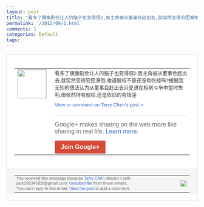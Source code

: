 ```yaml
---
layout: post
title: "看多了偶像剧会让人的脑子也变得很2,男主角被从董事会赶出去,就突然变得穷困潦倒,难..."
permalink: '/2012/09/2.html'
comments: 1
categories: Default
tags: 
---
```

<div style="border:solid 1px #dfdfdf;color:#686868;font:13px Arial"><div style="background-color:#fff;padding:20px;"><table cellpadding="0" cellspacing="0"><tr><td style="padding-right:15px;vertical-align:top"><a href="https://plus.google.com/_/notifications/emlink?emrecipient=110200756825219614165&amp;emid=CLCL6tGWnbICFahPcAod-E0AAA&amp;path=%2F108643996575278738906&amp;dt=1346804742007&amp;uob=8"><img height="75" src="https://lh3.googleusercontent.com/-KKRGTyJ5Bl0/AAAAAAAAAAI/AAAAAAAAEEY/jllxqER5dCk/s75-c-k-a/photo.jpg" style="border:solid 1px #cccccc;" width="75"/></a></td><td style="width:578px;color:#333;font:13px Arial;vertical-align:top"><div style="padding-bottom:10px">看多了偶像剧会让人的脑子也变得很2,男主<wbr/>角被从董事会赶出去,就突然变得穷困潦倒,<wbr/>难道股权不是还没有吃掉吗?根据我无知的想<wbr/>法认为从董事会赶出去只是说在权利斗争中暂<wbr/>时失利,但依然持有股权,还是依旧的有钱淫</div><a href="https://plus.google.com/_/notifications/emlink?emrecipient=110200756825219614165&amp;emid=CLCL6tGWnbICFahPcAod-E0AAA&amp;path=%2F108643996575278738906%2Fposts%2FZGgEH9mX55h%3Fgpinv%3DAMIXal8o2bFIjB9mKRL-SKlWYzbLxYs5kP7Zfl9XvO5Tb11Z8No0EoktgW4WknnXolnAZfqvwEqqqNqNZu_oRurRb2tXD3Wp2RVToSUwlEKfBFlhcqIqSj0&amp;dt=1346804742007&amp;uob=8" style="color:#3366CC;text-decoration:none">View or comment on Terry Chen's post »</a><div style="margin-top:20px;border-top:solid 1px #dfdfdf"><div style="padding:15px 0;color:#686868;font:16px Arial">Google+ makes sharing on the web more like sharing in real life. <a href="http://www.google.com/+/learnmore/" style="color:#3366CC;text-decoration:none">Learn more</a>.</div><a href="https://plus.google.com/_/notifications/emlink?emrecipient=110200756825219614165&amp;emid=CLCL6tGWnbICFahPcAod-E0AAA&amp;path=%2F%3Fgpinv%3DAMIXal8o2bFIjB9mKRL-SKlWYzbLxYs5kP7Zfl9XvO5Tb11Z8No0EoktgW4WknnXolnAZfqvwEqqqNqNZu_oRurRb2tXD3Wp2RVToSUwlEKfBFlhcqIqSj0&amp;dt=1346804742007&amp;uob=8" style="display:inline-block;padding:7px 15px;background-color:#d44b38; color:#fff;font-size:16px; font-weight:bold;border-radius:2px;-webkit-border-radius:2px; -moz-border-radius:2px;border:solid 1px #c43b28; white-space:nowrap;text-decoration:none">Join Google+</a></div></td></tr></table></div><div style="border-top:solid 1px #dfdfdf;padding:0 20px; background-color:#f5f5f5"><table cellpadding="0" cellspacing="0" style="height:50px"><tbody><tr><td style="vertical-align:middle;width:100%; color:#636363;font:11px Arial; line-height:120%">You received this message because <a href="https://plus.google.com/_/notifications/emlink?emrecipient=110200756825219614165&amp;emid=CLCL6tGWnbICFahPcAod-E0AAA&amp;path=%2F108643996575278738906%3Fgpinv%3DAMIXal8o2bFIjB9mKRL-SKlWYzbLxYs5kP7Zfl9XvO5Tb11Z8No0EoktgW4WknnXolnAZfqvwEqqqNqNZu_oRurRb2tXD3Wp2RVToSUwlEKfBFlhcqIqSj0&amp;dt=1346804742007&amp;uob=8" style="color:#3366CC;text-decoration:none">Terry Chen</a> shared it with jack29834582t@gmail.com. <a href="https://plus.google.com/_/notifications/emlink?emrecipient=110200756825219614165&amp;emid=CLCL6tGWnbICFahPcAod-E0AAA&amp;path=%2F_%2Fnonplus%2Femailsettings%3Fgpinv%3DAMIXal8o2bFIjB9mKRL-SKlWYzbLxYs5kP7Zfl9XvO5Tb11Z8No0EoktgW4WknnXolnAZfqvwEqqqNqNZu_oRurRb2tXD3Wp2RVToSUwlEKfBFlhcqIqSj0%26est%3DADH5u8XxqzMudupRGaSOtMUuRjlBWyqOgY0KzHMKxa04QvqquD19oBAXn7Msooef6mUX8EgqRrpCS1sL_y8QZOAcm3JWd6V4NbGLUPhFE0fbBm7Gxt7Y0e62HFL0j3dUJBJMQ3MpCA1OKr2iOssZEtzTsYDXduc1jA&amp;dt=1346804742007&amp;uob=8" style="color:#3366CC;text-decoration:none">Unsubscribe</a> from these emails.<br/>You can't reply to this email. <a href="https://plus.google.com/_/notifications/emlink?emrecipient=110200756825219614165&amp;emid=CLCL6tGWnbICFahPcAod-E0AAA&amp;path=%2F108643996575278738906%2Fposts%2FZGgEH9mX55h%3Fgpinv%3DAMIXal8o2bFIjB9mKRL-SKlWYzbLxYs5kP7Zfl9XvO5Tb11Z8No0EoktgW4WknnXolnAZfqvwEqqqNqNZu_oRurRb2tXD3Wp2RVToSUwlEKfBFlhcqIqSj0&amp;dt=1346804742007&amp;uob=8" style="color:#3366CC;text-decoration:none">View the post</a> to add a comment.<br/></td><td><img src="https://ssl.gstatic.com/s2/oz/images/notifications/logo/google-plus-6617a72bb36cc548861652780c9e6ff1.png"/></td></tr></tbody></table></div></div>